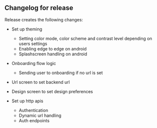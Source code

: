 ## Changelog for release <semver>

Release <semver> creates the following changes:

- Set up theming
    - Setting color mode, color scheme and contrast level depending on users settings
    - Enabling edge to edge on android
    - Splashscreen handling on android
- Onboarding flow logic
    - Sending user to onboarding if no url is set
- Url screen to set backend url
- Design screen to set design preferences

- Set up http apis
  - Authentication
  - Dynamic url handling
  - Auth endpoints